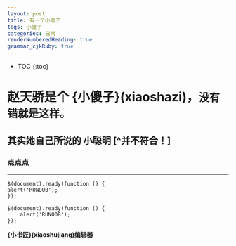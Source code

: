 ```yaml
---
layout: post
title: 有一个小傻子
tags: 小傻子
categories: 日常
renderNumberedHeading: true
grammar_cjkRuby: true
---
```


* TOC 
{:toc}

# 赵天骄是个 **{小傻子}(xiaoshazi)**，`没有错就是这样。`   

##  其实她自己所说的 ~~小聪明~~   [^并不符合！]


### 点点点

***



	$(document).ready(function () {
    alert('RUNOOB');
	});

```javajavascript
$(document).ready(function () {
    alert('RUNOOB');
});
```


**{小书匠}(xiaoshujiang)编辑器**